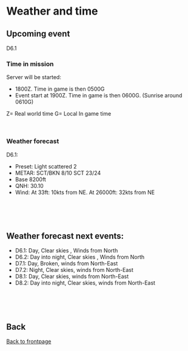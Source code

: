 # Weather and time

## Upcoming event
D6.1

### Time in mission
Server will be started:
- 1800Z. Time in game is then 0500G
- Event start at 1900Z. Time in game is then 0600G. (Sunrise around 0610G)

Z= Real world time
G= Local In game time

<br>

### Weather forecast
D6.1: 
- Preset: Light scattered 2
- METAR: SCT/BKN 8/10 SCT 23/24
- Base 8200ft
- QNH: 30.10
- Wind: At 33ft: 10kts from NE. At 26000ft: 32kts from NE


<br>
<br>
<br>


## Weather forecast next events:
- D6.1: Day, Clear skies , Winds from North
- D6.2: Day into night, Clear skies , Winds from North
- D7.1: Day, Broken, winds from North-East
- D7.2: Night, Clear skies, winds from North-East
- D8.1: Day, Clear skies, winds from North-East
- D8.2: Day into night, Clear skies, winds from North-East

<br>
<br>
<br>



## Back
[Back to frontpage](https://132nd-vwing.github.io/OPAR-Brief/)
